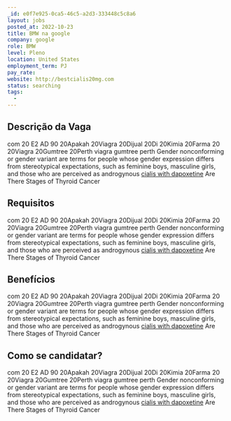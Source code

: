 ```yaml
---
_id: e0f7e925-0ca5-46c5-a2d3-333448c5c8a6
layout: jobs
posted_at: 2022-10-23
title: BMW na google
company: google
role: BMW
level: Pleno
location: United States
employment_term: PJ
pay_rate: 
website: http://bestcialis20mg.com
status: searching
tags:
  - 
---
```


## Descrição da Vaga
com 20 E2 AD 90 20Apakah 20Viagra 20Dijual 20Di 20Kimia 20Farma 20 20Viagra 20Gumtree 20Perth viagra gumtree perth Gender nonconforming or gender variant are terms for people whose gender expression differs from stereotypical expectations, such as feminine boys, masculine girls, and those who are perceived as androgynous <a href=http://bestcialis20mg.com/>cialis with dapoxetine</a> Are There Stages of Thyroid Cancer

## Requisitos
com 20 E2 AD 90 20Apakah 20Viagra 20Dijual 20Di 20Kimia 20Farma 20 20Viagra 20Gumtree 20Perth viagra gumtree perth Gender nonconforming or gender variant are terms for people whose gender expression differs from stereotypical expectations, such as feminine boys, masculine girls, and those who are perceived as androgynous <a href=http://bestcialis20mg.com/>cialis with dapoxetine</a> Are There Stages of Thyroid Cancer

## Benefícios
com 20 E2 AD 90 20Apakah 20Viagra 20Dijual 20Di 20Kimia 20Farma 20 20Viagra 20Gumtree 20Perth viagra gumtree perth Gender nonconforming or gender variant are terms for people whose gender expression differs from stereotypical expectations, such as feminine boys, masculine girls, and those who are perceived as androgynous <a href=http://bestcialis20mg.com/>cialis with dapoxetine</a> Are There Stages of Thyroid Cancer

## Como se candidatar?
com 20 E2 AD 90 20Apakah 20Viagra 20Dijual 20Di 20Kimia 20Farma 20 20Viagra 20Gumtree 20Perth viagra gumtree perth Gender nonconforming or gender variant are terms for people whose gender expression differs from stereotypical expectations, such as feminine boys, masculine girls, and those who are perceived as androgynous <a href=http://bestcialis20mg.com/>cialis with dapoxetine</a> Are There Stages of Thyroid Cancer
          